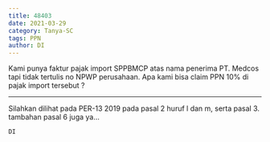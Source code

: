 ```yaml
---
title: 48403
date: 2021-03-29
category: Tanya-SC
tags: PPN
author: DI
---
```


Kami punya faktur pajak import SPPBMCP atas nama penerima PT. Medcos tapi tidak tertulis no NPWP perusahaan. Apa kami bisa claim PPN 10% di pajak import tersebut ?

---

Silahkan dilihat pada PER-13 2019 pada pasal 2 huruf l dan m, serta pasal 3. tambahan pasal 6 juga ya...

`DI`
